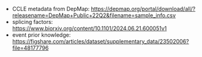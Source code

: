 - CCLE metadata from DepMap: https://depmap.org/portal/download/all/?releasename=DepMap+Public+22Q2&filename=sample_info.csv
- splicing factors: https://www.biorxiv.org/content/10.1101/2024.06.21.600051v1
- event prior knowledge: https://figshare.com/articles/dataset/supplementary_data/23502006?file=48177796